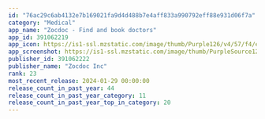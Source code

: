 ```yaml
---
id: "76ac29c6ab4132e7b169021fa9d4d488b7e4aff833a990792eff88e931d06f7a"
category: "Medical"
app_name: "Zocdoc - Find and book doctors"
app_id: 391062219
app_icon: https://is1-ssl.mzstatic.com/image/thumb/Purple126/v4/57/f4/e1/57f4e1ab-8053-6afe-5925-d226b4b6d4cf/App_Icon-1x_U007epad-0-85-220.png/1024x1024bb.png
app_screenshot: https://is1-ssl.mzstatic.com/image/thumb/PurpleSource126/v4/20/7f/ef/207fef09-f344-718e-82cc-dbac2d277fee/89039de8-da8f-4264-8019-536c9ad62235_6.5in_Screens.png/1284x2778bb.png
publisher_id: 391062222
publisher_name: "Zocdoc Inc"
rank: 23
most_recent_release: 2024-01-29 00:00:00
release_count_in_past_year: 44
release_count_in_past_year_category: 11
release_count_in_past_year_top_in_category: 20
---
```


